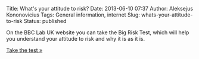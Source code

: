 Title: What's your attitude to risk?
Date: 2013-06-10 07:37
Author: Aleksejus Kononovicius
Tags: General information, internet
Slug: whats-your-attitude-to-risk
Status: published

On the
BBC Lab UK website you can take the Big Risk Test, which will help you
understand your attitude to risk and why it is as it is.

[Take the test »](https://ssl.bbc.co.uk/labuk/articles/risk/)
